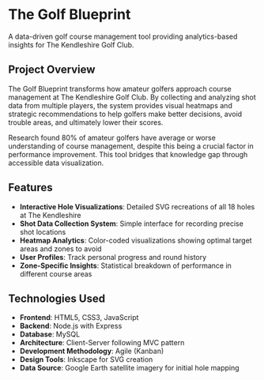 # The Golf Blueprint

A data-driven golf course management tool providing analytics-based insights for The Kendleshire Golf Club.

## Project Overview

The Golf Blueprint transforms how amateur golfers approach course management at The Kendleshire Golf Club. By collecting and analyzing shot data from multiple players, the system provides visual heatmaps and strategic recommendations to help golfers make better decisions, avoid trouble areas, and ultimately lower their scores.

Research found 80% of amateur golfers have average or worse understanding of course management, despite this being a crucial factor in performance improvement. This tool bridges that knowledge gap through accessible data visualization.

## Features

- **Interactive Hole Visualizations**: Detailed SVG recreations of all 18 holes at The Kendleshire
- **Shot Data Collection System**: Simple interface for recording precise shot locations
- **Heatmap Analytics**: Color-coded visualizations showing optimal target areas and zones to avoid
- **User Profiles**: Track personal progress and round history
- **Zone-Specific Insights**: Statistical breakdown of performance in different course areas

## Technologies Used

- **Frontend**: HTML5, CSS3, JavaScript
- **Backend**: Node.js with Express
- **Database**: MySQL
- **Architecture**: Client-Server following MVC pattern
- **Development Methodology**: Agile (Kanban)
- **Design Tools**: Inkscape for SVG creation
- **Data Source**: Google Earth satellite imagery for initial hole mapping
